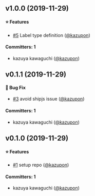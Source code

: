 
## v1.0.0 (2019-11-29)

#### :star: Features
* [#5](https://github.com/kazupon/lerna-changelog-label-types/pull/5) Label type definition ([@kazupon](https://github.com/kazupon))

#### Committers: 1
- kazuya kawaguchi ([@kazupon](https://github.com/kazupon))


## v0.1.1 (2019-11-29)

#### :bug: Bug Fix
* [#3](https://github.com/kazupon/lerna-changelog-label-types/pull/3) avoid shipjs issue ([@kazupon](https://github.com/kazupon))

#### Committers: 1
- kazuya kawaguchi ([@kazupon](https://github.com/kazupon))


## v0.1.0 (2019-11-29)

#### :star: Features
* [#1](https://github.com/kazupon/lerna-changelog-label-types/pull/1) setup repo ([@kazupon](https://github.com/kazupon))

#### Committers: 1
- kazuya kawaguchi ([@kazupon](https://github.com/kazupon))

